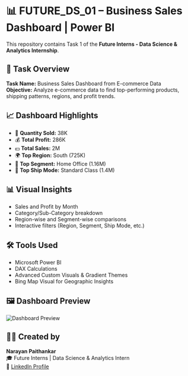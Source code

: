 # 📊 FUTURE_DS_01 – Business Sales Dashboard | Power BI
This repository contains Task 1 of the **Future Interns - Data Science & Analytics Internship**.
## 📌 Task Overview
**Task Name:** Business Sales Dashboard from E-commerce Data  
**Objective:** Analyze e-commerce data to find top-performing products, shipping patterns, regions, and profit trends.
## 📈 Dashboard Highlights
- 🔢 **Quantity Sold:** 38K  
- 💰 **Total Profit:** 286K  
- 💵 **Total Sales:** 2M  
- 🌍 **Top Region:** South (725K)  
- 🏢 **Top Segment:** Home Office (1.16M)  
- 🚚 **Top Ship Mode:** Standard Class (1.4M)
## 📊 Visual Insights
- Sales and Profit by Month
- Category/Sub-Category breakdown
- Region-wise and Segment-wise comparisons
- Interactive filters (Region, Segment, Ship Mode, etc.)
## 🛠 Tools Used
- Microsoft Power BI  
- DAX Calculations  
- Advanced Custom Visuals & Gradient Themes  
- Bing Map Visual for Geographic Insights
## 🖼️ Dashboard Preview
![Dashboard Preview](./SUPER_STONE_INTERNSHIP.png)
## 👨‍💻 Created by
**Narayan Paithankar**  
🎓 Future Interns | Data Science & Analytics Intern  
🔗 [LinkedIn Profile](https://www.linkedin.com/in/YOUR-USERNAME)
